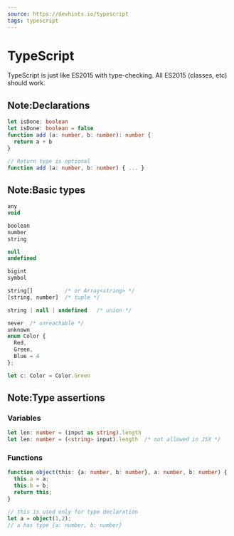 ```yaml
---
source: https://devhints.io/typescript
tags: typescript
---
```


# TypeScript

TypeScript is just like ES2015 with type-checking. All ES2015 (classes, etc) should work.


## Note:Declarations

```typescript
let isDone: boolean
let isDone: boolean = false
function add (a: number, b: number): number {
  return a + b
}

// Return type is optional
function add (a: number, b: number) { ... }
```


## Note:Basic types

```typescript
any
void

boolean
number
string

null
undefined

bigint
symbol

string[]          /* or Array<string> */
[string, number]  /* tuple */

string | null | undefined   /* union */

never  /* unreachable */
unknown
enum Color {
  Red,
  Green,
  Blue = 4
};

let c: Color = Color.Green
```


## Note:Type assertions

### Variables

```typescript
let len: number = (input as string).length
let len: number = (<string> input).length  /* not allowed in JSX */
```

### Functions

```typescript
function object(this: {a: number, b: number}, a: number, b: number) {
  this.a = a;
  this.b = b;
  return this;
}

// this is used only for type declaration
let a = object(1,2);
// a has type {a: number, b: number}
```
